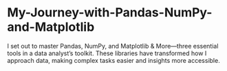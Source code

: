# My-Journey-with-Pandas-NumPy-and-Matplotlib
I set out to master Pandas, NumPy, and Matplotlib &amp; More—three essential tools in a data analyst’s toolkit. These libraries have transformed how I approach data, making complex tasks easier and insights more accessible.
